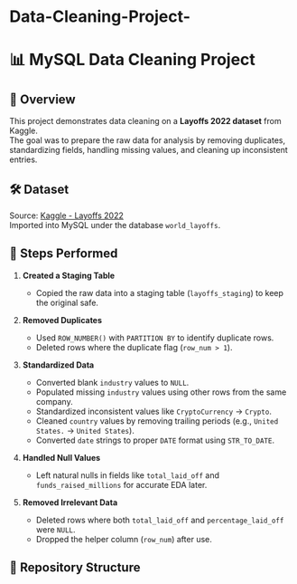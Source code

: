 # Data-Cleaning-Project-






# 📊 MySQL Data Cleaning Project

## 📌 Overview
This project demonstrates data cleaning on a **Layoffs 2022 dataset** from Kaggle.  
The goal was to prepare the raw data for analysis by removing duplicates, standardizing fields, handling missing values, and cleaning up inconsistent entries.

## 🛠️ Dataset
Source: [Kaggle - Layoffs 2022](https://www.kaggle.com/datasets/swaptr/layoffs-2022)  
Imported into MySQL under the database `world_layoffs`.

## 🚀 Steps Performed
1. **Created a Staging Table**  
   - Copied the raw data into a staging table (`layoffs_staging`) to keep the original safe.  

2. **Removed Duplicates**  
   - Used `ROW_NUMBER()` with `PARTITION BY` to identify duplicate rows.  
   - Deleted rows where the duplicate flag (`row_num > 1`).  

3. **Standardized Data**  
   - Converted blank `industry` values to `NULL`.  
   - Populated missing `industry` values using other rows from the same company.  
   - Standardized inconsistent values like `CryptoCurrency` → `Crypto`.  
   - Cleaned `country` values by removing trailing periods (e.g., `United States.` → `United States`).  
   - Converted `date` strings to proper `DATE` format using `STR_TO_DATE`.

4. **Handled Null Values**  
   - Left natural nulls in fields like `total_laid_off` and `funds_raised_millions` for accurate EDA later.

5. **Removed Irrelevant Data**  
   - Deleted rows where both `total_laid_off` and `percentage_laid_off` were `NULL`.  
   - Dropped the helper column (`row_num`) after use.

## 📂 Repository Structure
